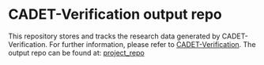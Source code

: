 # CADET-Verification output repo

This repository stores and tracks the research data generated by CADET-Verification.
For further information, please refer to [CADET-Verification](https://github.com/cadet/CADET-Verification).
The output repo can be found at:
[project_repo](https://github.com/cadet/CADET-Verification/release/cadet-core_v504.git)
